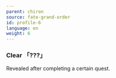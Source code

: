 ```yaml
---
parent: chiron
source: fate-grand-order
id: profile-6
language: en
weight: 6
---
```


### Clear 「???」

Revealed after completing a certain quest.
